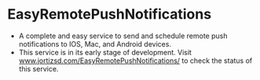 # EasyRemotePushNotifications
* A complete and easy service to send and schedule remote push notifications to IOS, Mac, and Android devices.
* This service is in its early stage of development. Visit www.jortizsd.com/EasyRemotePushNotifications/ to check the status of this service.


